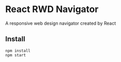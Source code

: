 React RWD Navigator
===
A responsive web design navigator created by React

Install
---
    npm install
    npm start

